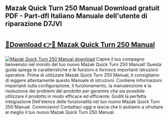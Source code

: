 ## Mazak Quick Turn 250 Manual Download gratuit PDF - Part-dfI Italiano Manuale dell'utente di riparazione D7JVl

# <h2><a href="http://dfgav4f.blite.top/?on=Mazak+Quick+Turn+250+Manual">🔗Download 👉🔴 Mazak Quick Turn 250 Manual</a></h2>

[![Mazak Quick Turn 250 Manual download](https://i.imgur.com/lujVjoI.png)](http://dfgav4f.blite.top/?on=Mazak+Quick+Turn+250+Manual)
Capire il tuo compagno benvenuto nel mondo del tuo nuovo Mazak Quick Turn 250 Manual! Questa guida spiega le caratteristiche e le funzioni e fornisce importanti istruzioni operative. Prima di utilizzare Mazak Quick Turn 250 Manual, ti consigliamo di leggere attentamente questo Manuale di istruzioni. Contiene informazioni importanti sulla configurazione, il funzionamento, la manutenzione e la risoluzione dei problemi del prodotto per garantire che sia possibile utilizzare il prodotto in modo efficace ed efficiente. Goditi la perfetta integrazione Dell'elenco delle funzionalità nel tuo nuovo Mazak Quick Turn 250 Manual. Cominciamo! Contattaci oggi e lascia che ti aiutiamo a sfruttare al meglio il tuo nuovo Mazak Quick Turn 250 Manual.
